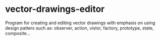 # vector-drawings-editor
Program for creating and editing vector drawings with emphasis on using design patters such as: observer, action, vistor, factory, prototype, state, composite...
